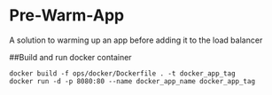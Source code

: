 # Pre-Warm-App
A solution to warming up an app before adding it to the load balancer

##Build and run docker container
```
docker build -f ops/docker/Dockerfile . -t docker_app_tag
docker run -d -p 8080:80 --name docker_app_name docker_app_tag
